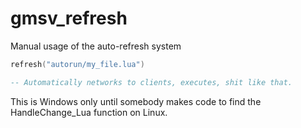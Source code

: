 gmsv_refresh
============

Manual usage of the auto-refresh system

```lua
refresh("autorun/my_file.lua")

-- Automatically networks to clients, executes, shit like that.
```

This is Windows only until somebody makes code to find the HandleChange_Lua function on Linux.
